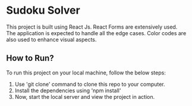 # Sudoku Solver

This project is built using React Js. React Forms are extensively used. <br>
The application is expected to handle all the edge cases. 
Color codes are also used to enhance visual aspects. 

## How to Run?

To run this project on your local machine, follow the below steps:

 1. Use 'git clone' command to clone this repo to your computer.
 2. Install the dependencies using 'npm install'
 3. Now, start the local server and view the project in action.

